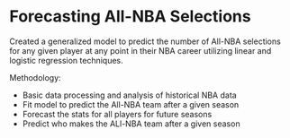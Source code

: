 # Forecasting All-NBA Selections

Created a generalized model to predict the number of All-NBA selections for any given player at any point in their NBA career utilizing linear and logistic regression techniques.

Methodology:
* Basic data processing and analysis of historical NBA data
* Fit model to predict the All-NBA team after a given season
* Forecast the stats for all players for future seasons
* Predict who makes the ALl-NBA team after a given season
